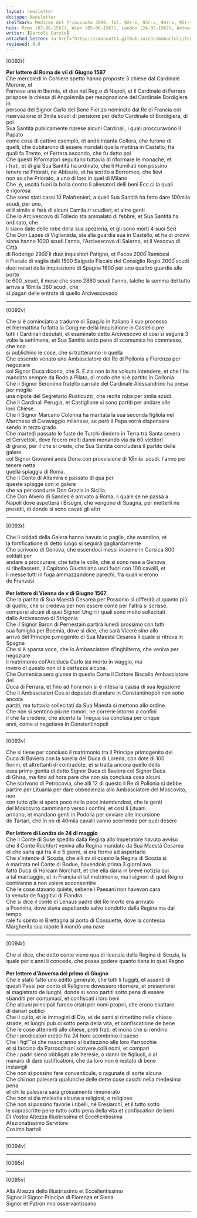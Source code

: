 ```yaml
---
layout: newsletter
doctype: Newsletter
shelfmark: Mediceo del Principato 3080, fol. 92r-v, 93r-v, 94r-v, 95r-v
hubs: Roma (07-06-1567), Wien (05-06-1567), London (24-05-1567), Antwerpen (01-06-1567)
writer: [Bartoli Curzio]
attached_letter: <a href="https://smansutti.github.io/cosimobartoli/texts/2978_089/">2978_089</a>
reviewed: 0.0
---
```


[0092r]  
  
  
<strong>Per lettere di Roma de vii di Giugno 1567</strong>  
Che mercoledì in Corriere spetto hanno proposte 3 chiese dal Cardinale Morone, et  
Farnese una in Ibernia, et due nel Reg.o di Napoli, et il Cardinale di Ferrara  
prispose la chiesa di Angolemila per resognazione del Cardinale Bordigiera in  
persona del Signor Carlo del Bone Fior.zo nominato dal Re di Francia col  
riservazione di 3mila scudi di pensione per detto Cardinale di Bordigiera, di poi  
Sua Santità publicamente riprese alcuni Cardinali, i quali proccuravono il Papato  
come cosa di cattivo esemplo, et andò intanta Collora, che furono di  
quelli, che dubitarono di essere mandati quella mattina in Castello, fra  
quali fa Trento, et Ferrara secondo, che fu detto poi  
Che questi Riformatori seguitano tuttavia di riformare le monache, et  
i frati, et di già Sua Santità ha ordinato, che li Humiliati non possino  
tenere ne Priorati, ne Abbazie, et ha scritto a Borromeo, che lievi  
non so che Priorato, a uno di loro in quel di Milano  
Che ,è, uscita fuori la bolla contro li alienatori delli beni Ecc.ci la quali  
è rigorosa  
Che sono stati cassi 10̅ Palafrenieri, a quali Sua Santità ha fatto dare 100mila scudi, per uno,  
et il simile si farà di alcuni Camila.ri scudieri, et altre genti  
Che lo Arcivescovo di Tolledo sta ammalato di febbre, et Sua Santità ha ordinato, che  
li siano date delle robe della sua spezieria, et gli sono morti 4 suoi Seri  
Che Don Lapes di Viglianeda, sta alla guardia sua in Castello, et ha di provvi  
sione hanno 1000 scudi l'anno, l'Arcivescovo di Salerno, et il Vescovo di Città  
di Roderigo 290̅0̅ li duoi inquisitori Patigno, et Pacos 2000̅ Ramicesi  
il Fiscale di vaglia dalli 1500 Salgado Fiscale del Consiglio Regio 2000̅ scudi  
duoi notari della inquisizione di Spagna 1600̅ per uno quattro guardie alle porte  
te 600 ,scudi, il mese che sono 2880 scudi l'anno, talche la somma del tutto arriva a 18mila 380 scudi, che  
si pagan delle entrate di quello Arcivescovado  
  
---  

[0092v]  
  
  
Che si è cominciato a tradurre di Spag.lo in Italiano il suo processo  
et hiermattina fu fatta la Cong:ne della Inquisitione in Castello pre  
tutti i Cardinali deputati, et esaminato detto Arcivescovo et così si seguirà 3  
volte la settimana, et Sua Santità sotto pena di scomunica ho commesso, che non  
si publichino le cose, che si tratteranno in quella  
Che essendo venuto uno Ambasciatore del Re di Pollonia a Fiorenza per negoziare  
col Signor Duca dicono, che S. E.zia non lo ha volsuto intendere, et che l'ha  
mandato sempre da Rodo a Pilato, di modo che si è partito in Collonia  
Che il Signor Seronimo fratello carnale del Cardinale Alessandrino ha presa per moglie  
una nipote del Segretario Rusticuzzi, che redita roba per xmila scudi.  
Che li Cardinali Perugia, et Castiglione si sono partiti per andare alle  
loro Chiese.  
Che il Signor Marcano Colonna ha maritata la sua seconda figliola nel  
Marchese di Caravaggio milanese, se però il Papa vorrà dispensare  
sendo in terzo grado.  
Che martedì passato le fuste de Turchi diedero in Terra tra Santa severa  
et Cervettoli, dove fecero molti danni menando via da 60 vietitori  
di grano, per il che si crede, che Sua Santità concluderà il partito delle galere  
col Signor Giovanni anda Doria con provvisione di 10̅mila .scudi. l'anno per tenere netta  
quella spiaggia di Roma.  
Che il Conte di Altamira è passato di qua per  
queste spiagge con xi galere  
che va per condurre Don Grazia in Sicilia.  
Che Don Alvero di Sandes è arrivato a Roma, il quale se ne passa a  
Napoli dove aspetterà i Bisogni, che vengono di Spagna, per metterli ne  
presidii, di donde si sono cavati gli altri  
  
---  

[0093r]  
  
  
Che li soldati della Galera hanno havuto io paglie, che avandino, et  
la fortificatione di detto luogo si seguirà gagliardamente  
Che scrivono di Genova, che essendosi messi insieme in Corsica 300 soldati per  
andare a proccurare, che tutte le volle, che si sono rese a Genova  
si ribellassero, il Capitano Giustiniano uscì fuori con 100 cavalli, et  
li messe tutti in fuga ammazzandone parechi, fra quali vi erono  
de Franzesi  
<br/><strong>Per lettere di Vienna de v di Giugno 1567</strong>  
Che la partita di Sua Maestà Cesarea per Possonio si differirà al quanto più  
di quello, che si credeva per non essere come per l'altra si scrisse.  
comparsi alcuni di quei Signori Ung:ri i quali sono molto sollecitati  
dallo Arcivescovo di Strigonia  
Che il Signor Baron di Pernestain partirà lunedì prossimo con tutti  
sua famiglia per Boemia, dove si dice, che sarà Viceré sino allo  
arrivò del Principe p.mogenito di Sua Maestà Cesarea il quale si ritrova in Spagna  
Che si è sparsa voce, che lo Ambasciatore d'Inghilterra, che veniva per negoziare  
il matrimonio col'Arciduca Carlo sia morto in viaggio, ma  
invero di questo non ci è certezza alcuna.  
Che Domenica sera giunse in questa Corte il Dottore Biscallo Ambasciatore del  
Duca di Ferrara, et fino ad hora non si è intesa la causa di sua legazione  
Che li Ambasciatori Ces.ei deputati di andare in Constantinopoli non sono ancora  
partiti, ma tuttavia sollecitati da Sua Maestà si mettono allo ordine  
Che non si sentono più ne romori, ne correrie intorno a confini  
il che fa credere, che alcerto la Triegua sia conclusa per cinque  
anni, come si negotiava in Constantinopoli  
  
---  

[0093v]  
  
  
Che si tiene per concluso il matrimonio tra il Principe primogenito del  
Duca di Baviera con la sorella del Duca di Lorena, con dote di 100  
fiorini, et altrettanti di contradote, et si tratta ancora quello della  
essa primo genita di detto Signor Duca di Baviera col Signor Duca  
di Ghisa, ma fino ad hora pare che non sia conclusa cosa alcuni  
Che scrivono di Petrocovia, che alli 12 di questo il Re di Pollonia si debbe  
partire per Lituania per dare obbedienzia allo Ambasciatore del Moscovito, non  
con tutto qlle si spera poco nella pace intendendosi, che le genti  
del Moscovito camminano verso i confini, et così li Lituani  
armano, et mandano genti in Podolia per ovviare alle incursione  
de Tartari, che in no di 40mila cavalli vanno scorrendo per quei desere  
<br/><strong>Per lettere di Londra de 24 di maggio</strong>  
Che il Conte di Suse spedito dalla Regina allo Imperatore havuto avviso  
che il Conte Rochfort veniva alla Regina mandato da Sua Maestà Cesarea  
et che saria qui fra 4 o 5 giorni, si era fermo ad aspertarlo  
Che s'intende di Scozia, che alli xv di questo la Regina di Scozia si  
è maritata nel Conte di Bodue, havendolo prima 3 giorni ava  
fatto Duca di Horcam Norchart, et che ella daria in breve notizia qui  
a tal maritaggio, et in Francia di tal matrimonio, ma i signori di quel Regno contiranno a non volere acconsentire  
Che le cose stavano quiete, sebene i Paesani non havevon cara  
la venuta de fuggitivi di Fiandra.  
Che si dice il conte di Lenaus padre del Re morto era arrivato  
a Posmina, dove stava aspettando salvo condotto dalla Regina ma dal tempo  
rale fu spinto in Brettagna al porto di Conquette, dove la contessa  
Margherita sua nipote li mandò una nave  
  
---  

[0094r]  
  
  
Che si dice, che detto conte viene qua di licenzia della Regina di Scozia, la  
quale per x anni li concede, che possa godere quanto tiene in quel Regno  
<br/><strong>Per lettere d'Anversa del primo di Giugno</strong>  
Che è stato fatto uno editto generale, che tutti li fuggiti, et assenti di  
questi Paesi per conto di Religione dovessero ritornare, et presentarsi  
al magistrato de luoghi, donde si sono partiti sotto pena di essere  
sbanditi per contumaci, et confiscati i loro beni  
Che alcuni principali furono citati per nomi proprii, che erono esattare  
di danari publici  
Che il culto, et le immagini di Dio, et de santi si rimettino nelle chiese  
strade, et luoghi pub.ci sotto pena della vita, et confiscatione de bene  
Che le cose attenenti alle chiese, preti frati, et mona che si rendino  
Che i predicatori cretici fra 24 hore scombrino il paese  
Che i figl⁀oi che nasceranno si battezzino alle loro Parrocchie  
et si faccino da Parrocchiani scrivere colli nomi, et compari  
Che i padri sieno obbligati alle heresie, o danni de figliuoli, o al  
manaro di dare iustificationi, che da loro non è restato di bene  
instavigli  
Che non si possino fare conventicule, o ragunate di sorte alcuna  
Che chi non palesera qualunche delle dette cose caschi nella medesima pena  
et chi le palesera sarà grossamente rimunerato  
Che non si dia molestia alcuna a religiosi, o religiose  
Che non si possino favorie i ribelli, né Eresiarchi, et il tutto sotto  
le soprascritte pene tutto sotto pena della vita et confiscation de beni  
Di Vostra Altezza Illustrissima et Eccellentissima  
Afezionatissimo Servitore  
Cosimo bartoli  
  
---  

[0094v]  
  
  
  
---  

[0095r]  
  
  
  
---  

[0095v]  
  
  
Alla Altezza dello Illustrissimo et Eccellentissimo  
Signor il Signor Principe di Fiorenza et Siena  
Signor et Patron mio osservantissimo  
  
---  

